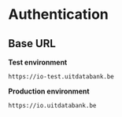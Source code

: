 ---
---

# Authentication

## Base URL

**Test environment**
```
https://io-test.uitdatabank.be
```

**Production environment**
```
https://io.uitdatabank.be
```
